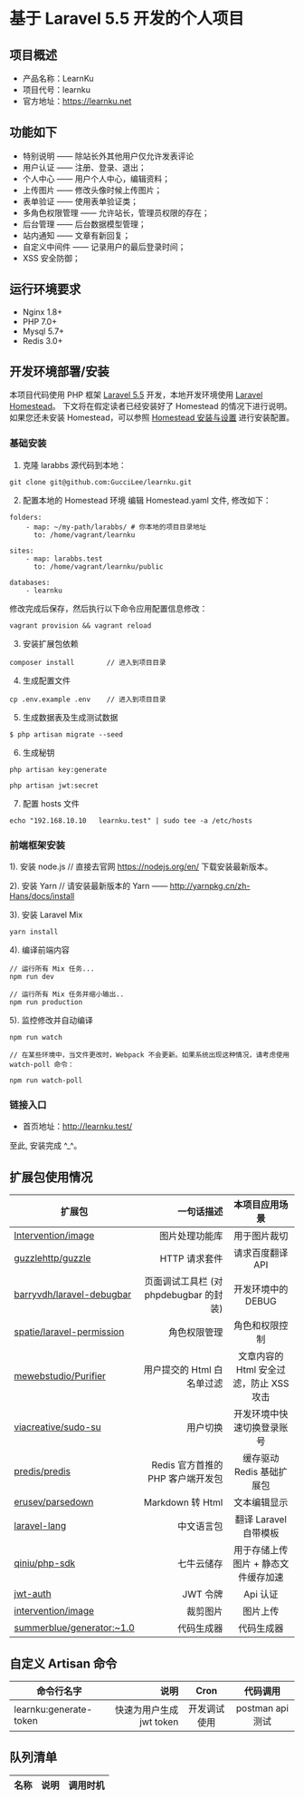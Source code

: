 # 基于 Laravel 5.5 开发的个人项目

## 项目概述
* 产品名称：LearnKu
* 项目代号：learnku
* 官方地址：https://learnku.net

## 功能如下
* 特别说明 —— 除站长外其他用户仅允许发表评论
* 用户认证 —— 注册、登录、退出；
* 个人中心 —— 用户个人中心，编辑资料；
* 上传图片 —— 修改头像时候上传图片；
* 表单验证 —— 使用表单验证类；
* 多角色权限管理 —— 允许站长，管理员权限的存在；
* 后台管理 —— 后台数据模型管理；
* 站内通知 —— 文章有新回复；
* 自定义中间件 —— 记录用户的最后登录时间；
* XSS 安全防御；

## 运行环境要求
* Nginx 1.8+
* PHP 7.0+
* Mysql 5.7+
* Redis 3.0+

## 开发环境部署/安装

本项目代码使用 PHP 框架 [Laravel 5.5](https://learnku.com/docs/laravel/5.5/) 开发，本地开发环境使用 [Laravel Homestead](https://learnku.com/docs/laravel/5.5/homestead)。
下文将在假定读者已经安装好了 Homestead 的情况下进行说明。如果您还未安装 Homestead，可以参照 [Homestead 安装与设置](https://learnku.com/docs/laravel/5.5/homestead#installation-and-setup) 进行安装配置。

### 基础安装

1. 克隆 larabbs 源代码到本地：
```
git clone git@github.com:GucciLee/learnku.git
```

2. 配置本地的 Homestead 环境
编辑 Homestead.yaml 文件, 修改如下：
```
folders:
    - map: ~/my-path/larabbs/ # 你本地的项目目录地址
      to: /home/vagrant/learnku

sites:
    - map: larabbs.test
      to: /home/vagrant/learnku/public

databases:
    - learnku
```

修改完成后保存，然后执行以下命令应用配置信息修改：
```
vagrant provision && vagrant reload
```

3. 安装扩展包依赖
```
composer install      	// 进入到项目目录
```

4. 生成配置文件
```
cp .env.example .env    // 进入到项目目录
```

5. 生成数据表及生成测试数据
```
$ php artisan migrate --seed
```

6. 生成秘钥
```
php artisan key:generate

php artisan jwt:secret
```

7. 配置 hosts 文件
```
echo "192.168.10.10   learnku.test" | sudo tee -a /etc/hosts
```

### 前端框架安装
1). 安装 node.js 	// 直接去官网 https://nodejs.org/en/ 下载安装最新版本。

2). 安装 Yarn 		// 请安装最新版本的 Yarn —— http://yarnpkg.cn/zh-Hans/docs/install

3). 安装 Laravel Mix
```
yarn install
```

4). 编译前端内容
```
// 运行所有 Mix 任务...
npm run dev

// 运行所有 Mix 任务并缩小输出..
npm run production
```

5). 监控修改并自动编译
```
npm run watch

// 在某些环境中，当文件更改时，Webpack 不会更新。如果系统出现这种情况，请考虑使用 watch-poll 命令：

npm run watch-poll
```

### 链接入口
* 首页地址：http://learnku.test/

至此, 安装完成 ^_^。



## 扩展包使用情况
| 扩展包        | 一句话描述    |  本项目应用场景  |
| --------   | -----:   | :----: |
| [Intervention/image](https://github.com/Intervention/image)	|	图片处理功能库 | 	用于图片裁切 |
| [guzzlehttp/guzzle](https://github.com/guzzle/guzzle)	|	HTTP 请求套件 | 	请求百度翻译 API |
| [barryvdh/laravel-debugbar](https://github.com/barryvdh/laravel-debugbar)	|	页面调试工具栏 (对 phpdebugbar 的封装) | 	开发环境中的 DEBUG |
| [spatie/laravel-permission](https://github.com/spatie/laravel-permission)	|	角色权限管理 | 	角色和权限控制 |
| [mewebstudio/Purifier](https://github.com/mewebstudio/Purifier)	|	用户提交的 Html 白名单过滤 | 	文章内容的 Html 安全过滤，防止 XSS 攻击 |
| [viacreative/sudo-su](https://github.com/viacreative/sudo-su)	|	用户切换	 | 开发环境中快速切换登录账号 |
| [predis/predis](https://github.com/nrk/predis.git)	| Redis 官方首推的 PHP 客户端开发包 | 	缓存驱动 Redis 基础扩展包 |
| [erusev/parsedown](https://github.com/erusev/parsedown)	| Markdown 转 Html | 文本编辑显示 |
| [laravel-lang](https://github.com/overtrue/laravel-lang)	| 中文语言包 |  翻译 Laravel 自带模板 |
| [qiniu/php-sdk](https://github.com/qiniu/php-sdk)	| 七牛云储存 |  用于存储上传图片 + 静态文件缓存加速 |
| [jwt-auth](https://github.com/tymondesigns/jwt-auth)	| JWT 令牌 |  Api 认证 |
| [intervention/image](https://github.com/Intervention/image)	| 裁剪图片 |  图片上传 |
| [summerblue/generator:~1.0](https://github.com/summerblue/generator)	|  代码生成器 |   代码生成器 |

## 自定义 Artisan 命令
| 命令行名字        | 说明    |  Cron  | 代码调用 |
| --------   | -----:   | :----: | :----: |
| learnku:generate-token   | 快速为用户生成 jwt token   | 开发调试使用 | postman api 测试 |

## 队列清单
| 名称        | 说明    |  调用时机  |
| --------   | -----:   | :----: |
